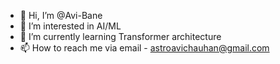 - 👋 Hi, I’m @Avi-Bane
- 👀 I’m interested in AI/ML
- 🌱 I’m currently learning Transformer architecture
- 📫 How to reach me via email - astroavichauhan@gmail.com

<!---
Avi-Bane/Avi-Bane is a ✨ special ✨ repository because its `README.md` (this file) appears on your GitHub profile.
You can click the Preview link to take a look at your changes.
--->
